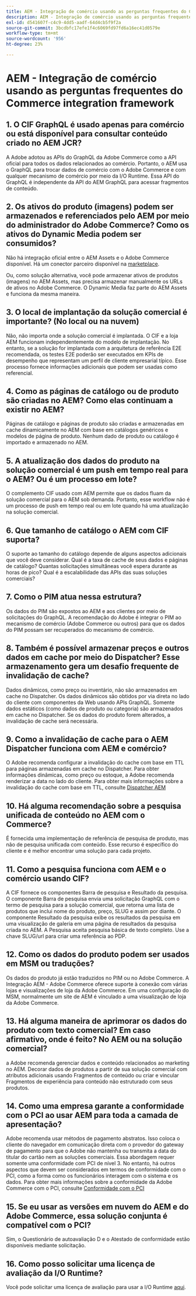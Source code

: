 ```yaml
---
title: AEM - Integração de comércio usando as perguntas frequentes do Commerce integration framework
description: AEM - Integração de comércio usando as perguntas frequentes do Commerce integration framework
exl-id: d541607f-c4c9-4dd5-aadf-64d4cb5f9f2a
source-git-commit: 3bcdbfc17efe1f4c6069fd97fd6a16ec41d0579e
workflow-type: tm+mt
source-wordcount: '956'
ht-degree: 23%

---
```


# AEM - Integração de comércio usando as perguntas frequentes do Commerce integration framework

## 1. O CIF GraphQL é usado apenas para comércio ou está disponível para consultar conteúdo criado no AEM JCR?

A Adobe adotou as APIs do GraphQL da Adobe Commerce como a API oficial para todos os dados relacionados ao comércio. Portanto, o AEM usa o GraphQL para trocar dados de comércio com o Adobe Commerce e com qualquer mecanismo de comércio por meio da I/O Runtime. Essa API do GraphQL é independente da API do AEM GraphQL para acessar fragmentos de conteúdo.

## 2. Os ativos do produto (imagens) podem ser armazenados e referenciados pelo AEM por meio do administrador do Adobe Commerce? Como os ativos do Dynamic Media podem ser consumidos?

Não há integração oficial entre o AEM Assets e o Adobe Commerce disponível. Há um conector parceiro disponível na [marketplace](https://marketplace.magento.com/partner/bounteous_ecomm).

Ou, como solução alternativa, você pode armazenar ativos de produtos (imagens) no AEM Assets, mas precisa armazenar manualmente os URLs de ativos no Adobe Commerce. O Dynamic Media faz parte do AEM Assets e funciona da mesma maneira.

## 3. O local de implantação da solução comercial é importante? (No local ou na nuvem)

Não, não importa onde a solução comercial é implantada. O CIF e a loja AEM funcionam independentemente do modelo de implantação. No entanto, se a solução for implantada com a arquitetura de referência E2E recomendada, os testes E2E poderão ser executados em KPIs de desempenho que representam um perfil de cliente empresarial típico. Esse processo fornece informações adicionais que podem ser usadas como referencial.

## 4. Como as páginas de catálogo ou de produto são criadas no AEM? Como elas continuam a existir no AEM?

Páginas de catálogo e páginas de produto são criadas e armazenadas em cache dinamicamente no AEM com base em catálogos genéricos e modelos de página de produto. Nenhum dado de produto ou catálogo é importado e armazenado no AEM.

## 5. A atualização dos dados do produto na solução comercial é um push em tempo real para o AEM? Ou é um processo em lote?

O complemento CIF usado com AEM permite que os dados fluam da solução comercial para o AEM sob demanda. Portanto, esse workflow não é um processo de push em tempo real ou em lote quando há uma atualização na solução comercial.

## 6. Que tamanho de catálogo o AEM com CIF suporta?

O suporte ao tamanho do catálogo depende de alguns aspectos adicionais que você deve considerar. Qual é a taxa de cache de seus dados e páginas de catálogo? Quantas solicitações simultâneas você espera durante as horas de pico? Qual é a escalabilidade das APIs das suas soluções comerciais?

## 7. Como o PIM atua nessa estrutura?

Os dados do PIM são expostos ao AEM e aos clientes por meio de solicitações do GraphQL. A recomendação do Adobe é integrar o PIM ao mecanismo de comércio (Adobe Commerce ou outros) para que os dados do PIM possam ser recuperados do mecanismo de comércio.

## 8. Também é possível armazenar preços e outros dados em cache por meio do Dispatcher? Esse armazenamento gera um desafio frequente de invalidação de cache?

Dados dinâmicos, como preço ou inventário, não são armazenados em cache no Dispatcher. Os dados dinâmicos são obtidos por via direta no lado do cliente com componentes da Web usando APIs GraphQL. Somente dados estáticos (como dados de produto ou categoria) são armazenados em cache no Dispatcher. Se os dados do produto forem alterados, a invalidação de cache será necessária.

## 9. Como a invalidação de cache para o AEM Dispatcher funciona com AEM e comércio?

O Adobe recomenda configurar a invalidação do cache com base em TTL para páginas armazenadas em cache no Dispatcher. Para obter informações dinâmicas, como preço ou estoque, a Adobe recomenda renderizar a data no lado do cliente. Para obter mais informações sobre a invalidação do cache com base em TTL, consulte [Dispatcher AEM](https://experienceleague.adobe.com/docs/experience-cloud-kcs/kbarticles/KA-17458.html)

## 10. Há alguma recomendação sobre a pesquisa unificada de conteúdo no AEM com o Commerce?

É fornecida uma implementação de referência de pesquisa de produto, mas não de pesquisa unificada com conteúdo. Esse recurso é específico do cliente e é melhor encontrar uma solução para cada projeto.

## 11. Como a pesquisa funciona com AEM e o comércio usando CIF?

A CIF fornece os componentes Barra de pesquisa e Resultado da pesquisa. O componente Barra de pesquisa envia uma solicitação GraphQL com o termo de pesquisa para a solução comercial, que retorna uma lista de produtos que inclui nome do produto, preço, SLUG e assim por diante. O componente Resultado da pesquisa exibe os resultados da pesquisa em uma visualização de galeria em uma página de resultados da pesquisa criada no AEM. A Pesquisa aceita pesquisa básica de texto completo. Use a chave SLUG/url para criar uma referência ao PDP.

## 12. Como os dados do produto podem ser usados em MSM ou traduções?

Os dados do produto já estão traduzidos no PIM ou no Adobe Commerce. A Integração AEM - Adobe Commerce oferece suporte à conexão com várias lojas e visualizações de loja da Adobe Commerce. Em uma configuração do MSM, normalmente um site de AEM é vinculado a uma visualização de loja da Adobe Commerce.

## 13. Há alguma maneira de aprimorar os dados do produto com texto comercial? Em caso afirmativo, onde é feito? No AEM ou na solução comercial?

a Adobe recomenda gerenciar dados e conteúdo relacionados ao marketing no AEM. Decorar dados de produtos a partir de sua solução comercial com atributos adicionais usando Fragmentos de conteúdo ou criar e vincular Fragmentos de experiência para conteúdo não estruturado com seus produtos.

## 14. Como uma empresa garante a conformidade com o PCI ao usar AEM para toda a camada de apresentação?

Adobe recomenda usar métodos de pagamento abstratos. Isso coloca o cliente do navegador em comunicação direta com o provedor do gateway de pagamento para que o Adobe não mantenha ou transmita a data do titular do cartão nem as soluções comerciais. Essa abordagem requer somente uma conformidade com PCI de nível 3. No entanto, há outros aspectos que devem ser considerados em termos de conformidade com o PCI, como a forma como os funcionários interagem com o sistema e os dados. Para obter mais informações sobre a conformidade da Adobe Commerce com o PCI, consulte [Conformidade com o PCI](https://business.adobe.com/products/magento/pci-compliance.html)

## 15. Se eu usar as versões em nuvem do AEM e do Adobe Commerce, essa solução conjunta é compatível com o PCI?

Sim, o Questionário de autoavaliação D e o Atestado de conformidade estão disponíveis mediante solicitação.

## 16. Como posso solicitar uma licença de avaliação da I/O Runtime?

Você pode solicitar uma licença de avaliação para usar a I/O Runtime [aqui](https://adobeio.typeform.com/to/obqgRm).
